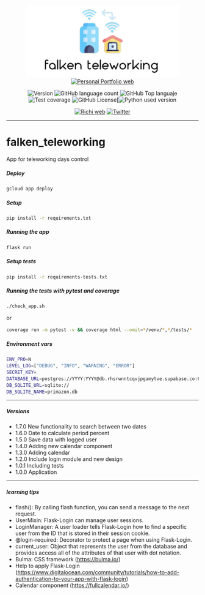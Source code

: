 <div align="center">
  
<!-- Para logo se puede usar https://studio.tailorbrands.com/-->
<img src="./static/assets/logo_app.png" alt="drawing" width="400"/>
<a href="https://richionline-portfolio.nw.r.appspot.com"><img src="https://richionline-portfolio.nw.r.appspot.com/static/assets/falken_logo.ico" width=40 alt="Personal Portfolio web"></a>

![Version](https://img.shields.io/badge/version-1.7.0-blue) ![GitHub language count](https://img.shields.io/github/languages/count/falken20/falken_teleworking) ![GitHub Top languaje](https://img.shields.io/github/languages/top/falken20/falken_teleworking) ![Test coverage](https://img.shields.io/badge/test%20coverage-93%25-green) ![GitHub License](https://img.shields.io/github/license/falken20/falken_teleworking)[![Python used version](https://img.shields.io/static/v1?label=python&message=3.8&color=blue&logo=python&logoColor=white)

  
[![Richi web](https://img.shields.io/badge/web-richionline-blue)](https://richionline-portfolio.nw.r.appspot.com) [![Twitter](https://img.shields.io/twitter/follow/richionline?style=social)](https://twitter.com/richionline)
</div>

---
# falken_teleworking
App for teleworking days control

##### Deploy
```bash
gcloud app deploy
```

##### Setup
```bash
pip install -r requirements.txt
```

##### Running the app
```bash
flask run
```

##### Setup tests
```bash
pip install -r requirements-tests.txt
```

##### Running the tests with pytest and coverage
```bash
./check_app.sh
```
or
```bash
coverage run -m pytest -v && coverage html --omit=*/venv/*,*/tests/*
```

##### Environment vars
```bash
ENV_PRO=N
LEVEL_LOG=["DEBUG", "INFO", "WARNING", "ERROR"]
SECRET_KEY= 
DATABASE_URL=postgres://YYYY:YYYY@db.rhsrwnntcqvjpgamytve.supabase.co:6543/postgres
DB_SQLITE_URL=sqlite://
DB_SQLITE_NAME=primazon.db
```

---

##### Versions
- 1.7.0 New functionality to search between two dates
- 1.6.0 Date to calculate period percent
- 1.5.0 Save data with logged user
- 1.4.0 Adding new calendar component
- 1.3.0 Adding calendar
- 1.2.0 Include login module and new design
- 1.0.1 Including tests
- 1.0.0 Application

---
##### learning tips
- flash(): By calling flash function, you can send a message to the next request.
- UserMixin: Flask-Login can manage user sessions. 
- LoginManager: A user loader tells Flask-Login how to find a specific user from the ID that is stored in their session cookie. 
- @login-required: Decorator to protect a page when using Flask-Login.
- current_user: Object that represents the user from the database and provides access all of the attributes of that user with dot notation.
- Bulma: CSS framework (https://bulma.io/)
- Help to apply Flask-Login (https://www.digitalocean.com/community/tutorials/how-to-add-authentication-to-your-app-with-flask-login)
- Calendar component (https://fullcalendar.io/)